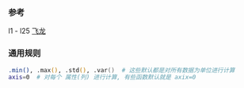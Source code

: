 ### 参考
l1 - l25 [飞龙](https://wizardforcel.gitbooks.io/ts-numpy-tut/content/)

### 通用规则
``` zsh
.min(), .max(), .std(), .var()  # 这些默认都是对所有数据为单位进行计算
axis=0  # 对每个 属性(列) 进行计算, 有些函数默认就是 axix=0
```
